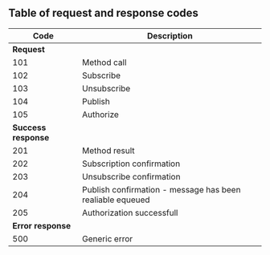 ## Table of request and response codes

| Code | Description |
| ---- | ----------- |
| **Request** ||
| 101 | Method call |
| 102 | Subscribe |
| 103 | Unsubscribe |
| 104 | Publish |
| 105 | Authorize |
| **Success response** ||
| 201 | Method result |
| 202 | Subscription confirmation |
| 203 | Unsubscribe confirmation |
| 204 | Publish confirmation - message has been realiable equeued |
| 205 | Authorization successfull |
| **Error response** ||
| 500 | Generic error |
